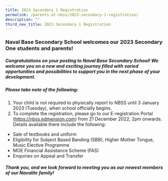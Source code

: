 ```yaml
---
title: 2023 Secondary 1 Registration
permalink: /parents-at-nbss/2023-secondary-1-registration/
description: ""
third_nav_title: 2023 Secondary 1 Registration
---
```

<h3><strong>Naval Base Secondary School welcomes our 2023 Secondary One students and parents!</strong></h3>

<p><h5> Congratulations on your posting to Naval Base Secondary School! We welcome you on a new and exciting journey filled with varied opportunities and possibilities to support you in the next phase of your development.</p>

##### Please take note of the following:
1. Your child is not required to physically report to NBSS until 3 January 2023 (Tuesday), when school officially begins. 
2. To complete the registration, please go to our E-registration Portal (https://nbss.edmension.com) from 21 December 2022, 2pm onwards. Details available there include the following:
* Sale of textbooks and uniform
* Eligibility for Subject Based Banding (SBB), Higher Mother Tongue, Music Elective Programme
* MOE Financial Assistance Scheme (FAS)
* Enquiries on Appeal and Transfer

<p><h5> Thank you, and we look forward to meeting you as our newest members of our Navalite family!